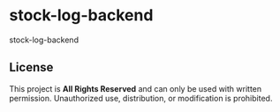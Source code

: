 # stock-log-backend
stock-log-backend

## License
This project is **All Rights Reserved** and can only be used with written permission. Unauthorized use, distribution, or modification is prohibited.
